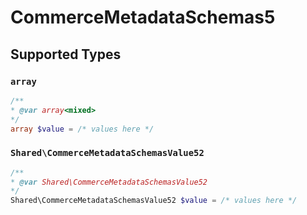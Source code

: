 # CommerceMetadataSchemas5


## Supported Types

### `array`

```php
/**
* @var array<mixed>
*/
array $value = /* values here */
```

### `Shared\CommerceMetadataSchemasValue52`

```php
/**
* @var Shared\CommerceMetadataSchemasValue52
*/
Shared\CommerceMetadataSchemasValue52 $value = /* values here */
```

